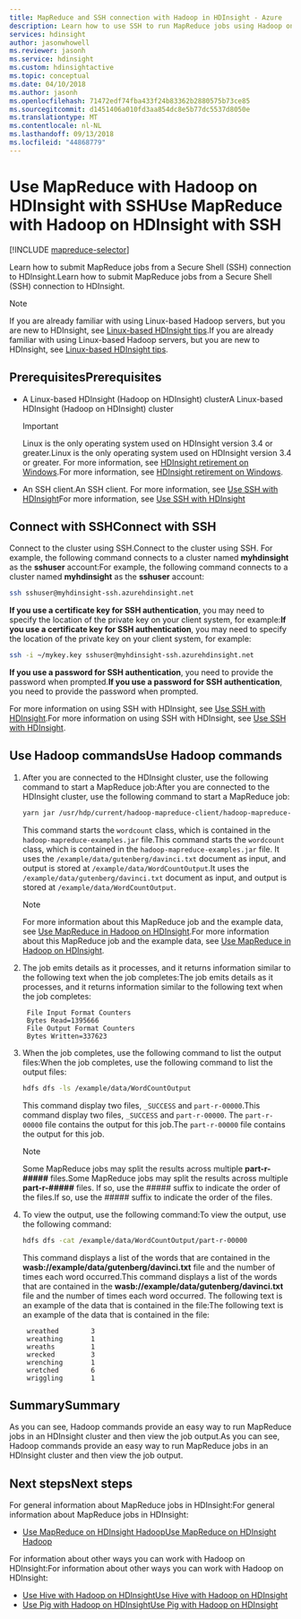 ```yaml
---
title: MapReduce and SSH connection with Hadoop in HDInsight - Azure
description: Learn how to use SSH to run MapReduce jobs using Hadoop on HDInsight.
services: hdinsight
author: jasonwhowell
ms.reviewer: jasonh
ms.service: hdinsight
ms.custom: hdinsightactive
ms.topic: conceptual
ms.date: 04/10/2018
ms.author: jasonh
ms.openlocfilehash: 71472edf74fba433f24b83362b2880575b73ce85
ms.sourcegitcommit: d1451406a010fd3aa854dc8e5b77dc5537d8050e
ms.translationtype: MT
ms.contentlocale: nl-NL
ms.lasthandoff: 09/13/2018
ms.locfileid: "44868779"
---
```

# <a name="use-mapreduce-with-hadoop-on-hdinsight-with-ssh"></a><span data-ttu-id="936d8-103">Use MapReduce with Hadoop on HDInsight with SSH</span><span class="sxs-lookup"><span data-stu-id="936d8-103">Use MapReduce with Hadoop on HDInsight with SSH</span></span>

[!INCLUDE [mapreduce-selector](../../../includes/hdinsight-selector-use-mapreduce.md)]

<span data-ttu-id="936d8-104">Learn how to submit MapReduce jobs from a Secure Shell (SSH) connection to HDInsight.</span><span class="sxs-lookup"><span data-stu-id="936d8-104">Learn how to submit MapReduce jobs from a Secure Shell (SSH) connection to HDInsight.</span></span>

> [!NOTE]
> <span data-ttu-id="936d8-105">If you are already familiar with using Linux-based Hadoop servers, but you are new to HDInsight, see [Linux-based HDInsight tips](../hdinsight-hadoop-linux-information.md).</span><span class="sxs-lookup"><span data-stu-id="936d8-105">If you are already familiar with using Linux-based Hadoop servers, but you are new to HDInsight, see [Linux-based HDInsight tips](../hdinsight-hadoop-linux-information.md).</span></span>

## <a id="prereq"></a><span data-ttu-id="936d8-106">Prerequisites</span><span class="sxs-lookup"><span data-stu-id="936d8-106">Prerequisites</span></span>

* <span data-ttu-id="936d8-107">A Linux-based HDInsight (Hadoop on HDInsight) cluster</span><span class="sxs-lookup"><span data-stu-id="936d8-107">A Linux-based HDInsight (Hadoop on HDInsight) cluster</span></span>

  > [!IMPORTANT]
  > <span data-ttu-id="936d8-108">Linux is the only operating system used on HDInsight version 3.4 or greater.</span><span class="sxs-lookup"><span data-stu-id="936d8-108">Linux is the only operating system used on HDInsight version 3.4 or greater.</span></span> <span data-ttu-id="936d8-109">For more information, see [HDInsight retirement on Windows](../hdinsight-component-versioning.md#hdinsight-windows-retirement).</span><span class="sxs-lookup"><span data-stu-id="936d8-109">For more information, see [HDInsight retirement on Windows](../hdinsight-component-versioning.md#hdinsight-windows-retirement).</span></span>

* <span data-ttu-id="936d8-110">An SSH client.</span><span class="sxs-lookup"><span data-stu-id="936d8-110">An SSH client.</span></span> <span data-ttu-id="936d8-111">For more information, see [Use SSH with HDInsight](../hdinsight-hadoop-linux-use-ssh-unix.md)</span><span class="sxs-lookup"><span data-stu-id="936d8-111">For more information, see [Use SSH with HDInsight](../hdinsight-hadoop-linux-use-ssh-unix.md)</span></span>

## <a id="ssh"></a><span data-ttu-id="936d8-112">Connect with SSH</span><span class="sxs-lookup"><span data-stu-id="936d8-112">Connect with SSH</span></span>

<span data-ttu-id="936d8-113">Connect to the cluster using SSH.</span><span class="sxs-lookup"><span data-stu-id="936d8-113">Connect to the cluster using SSH.</span></span> <span data-ttu-id="936d8-114">For example, the following command connects to a cluster named **myhdinsight** as the **sshuser** account:</span><span class="sxs-lookup"><span data-stu-id="936d8-114">For example, the following command connects to a cluster named **myhdinsight** as the **sshuser** account:</span></span>

```bash
ssh sshuser@myhdinsight-ssh.azurehdinsight.net
```

<span data-ttu-id="936d8-115">**If you use a certificate key for SSH authentication**, you may need to specify the location of the private key on your client system, for example:</span><span class="sxs-lookup"><span data-stu-id="936d8-115">**If you use a certificate key for SSH authentication**, you may need to specify the location of the private key on your client system, for example:</span></span>

```bash
ssh -i ~/mykey.key sshuser@myhdinsight-ssh.azurehdinsight.net
```

<span data-ttu-id="936d8-116">**If you use a password for SSH authentication**, you need to provide the password when prompted.</span><span class="sxs-lookup"><span data-stu-id="936d8-116">**If you use a password for SSH authentication**, you need to provide the password when prompted.</span></span>

<span data-ttu-id="936d8-117">For more information on using SSH with HDInsight, see [Use SSH with HDInsight](../hdinsight-hadoop-linux-use-ssh-unix.md).</span><span class="sxs-lookup"><span data-stu-id="936d8-117">For more information on using SSH with HDInsight, see [Use SSH with HDInsight](../hdinsight-hadoop-linux-use-ssh-unix.md).</span></span>

## <a id="hadoop"></a><span data-ttu-id="936d8-118">Use Hadoop commands</span><span class="sxs-lookup"><span data-stu-id="936d8-118">Use Hadoop commands</span></span>

1. <span data-ttu-id="936d8-119">After you are connected to the HDInsight cluster, use the following command to start a MapReduce job:</span><span class="sxs-lookup"><span data-stu-id="936d8-119">After you are connected to the HDInsight cluster, use the following command to start a MapReduce job:</span></span>

    ```bash
    yarn jar /usr/hdp/current/hadoop-mapreduce-client/hadoop-mapreduce-examples.jar wordcount /example/data/gutenberg/davinci.txt /example/data/WordCountOutput
    ```

    <span data-ttu-id="936d8-120">This command starts the `wordcount` class, which is contained in the `hadoop-mapreduce-examples.jar` file.</span><span class="sxs-lookup"><span data-stu-id="936d8-120">This command starts the `wordcount` class, which is contained in the `hadoop-mapreduce-examples.jar` file.</span></span> <span data-ttu-id="936d8-121">It uses the `/example/data/gutenberg/davinci.txt` document as input, and output is stored at `/example/data/WordCountOutput`.</span><span class="sxs-lookup"><span data-stu-id="936d8-121">It uses the `/example/data/gutenberg/davinci.txt` document as input, and output is stored at `/example/data/WordCountOutput`.</span></span>

    > [!NOTE]
    > <span data-ttu-id="936d8-122">For more information about this MapReduce job and the example data, see [Use MapReduce in Hadoop on HDInsight](hdinsight-use-mapreduce.md).</span><span class="sxs-lookup"><span data-stu-id="936d8-122">For more information about this MapReduce job and the example data, see [Use MapReduce in Hadoop on HDInsight](hdinsight-use-mapreduce.md).</span></span>

2. <span data-ttu-id="936d8-123">The job emits details as it processes, and it returns information similar to the following text when the job completes:</span><span class="sxs-lookup"><span data-stu-id="936d8-123">The job emits details as it processes, and it returns information similar to the following text when the job completes:</span></span>

        File Input Format Counters
        Bytes Read=1395666
        File Output Format Counters
        Bytes Written=337623

3. <span data-ttu-id="936d8-124">When the job completes, use the following command to list the output files:</span><span class="sxs-lookup"><span data-stu-id="936d8-124">When the job completes, use the following command to list the output files:</span></span>

    ```bash
    hdfs dfs -ls /example/data/WordCountOutput
    ```

    <span data-ttu-id="936d8-125">This command display two files, `_SUCCESS` and `part-r-00000`.</span><span class="sxs-lookup"><span data-stu-id="936d8-125">This command display two files, `_SUCCESS` and `part-r-00000`.</span></span> <span data-ttu-id="936d8-126">The `part-r-00000` file contains the output for this job.</span><span class="sxs-lookup"><span data-stu-id="936d8-126">The `part-r-00000` file contains the output for this job.</span></span>

    > [!NOTE]
    > <span data-ttu-id="936d8-127">Some MapReduce jobs may split the results across multiple **part-r-#####** files.</span><span class="sxs-lookup"><span data-stu-id="936d8-127">Some MapReduce jobs may split the results across multiple **part-r-#####** files.</span></span> <span data-ttu-id="936d8-128">If so, use the ##### suffix to indicate the order of the files.</span><span class="sxs-lookup"><span data-stu-id="936d8-128">If so, use the ##### suffix to indicate the order of the files.</span></span>

4. <span data-ttu-id="936d8-129">To view the output, use the following command:</span><span class="sxs-lookup"><span data-stu-id="936d8-129">To view the output, use the following command:</span></span>

    ```bash
    hdfs dfs -cat /example/data/WordCountOutput/part-r-00000
    ```

    <span data-ttu-id="936d8-130">This command displays a list of the words that are contained in the **wasb://example/data/gutenberg/davinci.txt** file and the number of times each word occurred.</span><span class="sxs-lookup"><span data-stu-id="936d8-130">This command displays a list of the words that are contained in the **wasb://example/data/gutenberg/davinci.txt** file and the number of times each word occurred.</span></span> <span data-ttu-id="936d8-131">The following text is an example of the data that is contained in the file:</span><span class="sxs-lookup"><span data-stu-id="936d8-131">The following text is an example of the data that is contained in the file:</span></span>

        wreathed        3
        wreathing       1
        wreaths         1
        wrecked         3
        wrenching       1
        wretched        6
        wriggling       1

## <a id="summary"></a><span data-ttu-id="936d8-132">Summary</span><span class="sxs-lookup"><span data-stu-id="936d8-132">Summary</span></span>

<span data-ttu-id="936d8-133">As you can see, Hadoop commands provide an easy way to run MapReduce jobs in an HDInsight cluster and then view the job output.</span><span class="sxs-lookup"><span data-stu-id="936d8-133">As you can see, Hadoop commands provide an easy way to run MapReduce jobs in an HDInsight cluster and then view the job output.</span></span>

## <a id="nextsteps"></a><span data-ttu-id="936d8-134">Next steps</span><span class="sxs-lookup"><span data-stu-id="936d8-134">Next steps</span></span>

<span data-ttu-id="936d8-135">For general information about MapReduce jobs in HDInsight:</span><span class="sxs-lookup"><span data-stu-id="936d8-135">For general information about MapReduce jobs in HDInsight:</span></span>

* [<span data-ttu-id="936d8-136">Use MapReduce on HDInsight Hadoop</span><span class="sxs-lookup"><span data-stu-id="936d8-136">Use MapReduce on HDInsight Hadoop</span></span>](hdinsight-use-mapreduce.md)

<span data-ttu-id="936d8-137">For information about other ways you can work with Hadoop on HDInsight:</span><span class="sxs-lookup"><span data-stu-id="936d8-137">For information about other ways you can work with Hadoop on HDInsight:</span></span>

* [<span data-ttu-id="936d8-138">Use Hive with Hadoop on HDInsight</span><span class="sxs-lookup"><span data-stu-id="936d8-138">Use Hive with Hadoop on HDInsight</span></span>](hdinsight-use-hive.md)
* [<span data-ttu-id="936d8-139">Use Pig with Hadoop on HDInsight</span><span class="sxs-lookup"><span data-stu-id="936d8-139">Use Pig with Hadoop on HDInsight</span></span>](hdinsight-use-pig.md)
